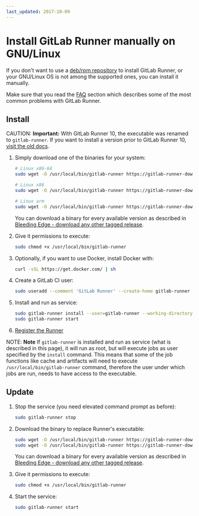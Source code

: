 ```yaml
---
last_updated: 2017-10-09
---
```


# Install GitLab Runner manually on GNU/Linux

If you don't want to use a [deb/rpm repository](linux-repository.md) to install
GitLab Runner, or your GNU/Linux OS is not among the supported ones, you can
install it manually.

Make sure that you read the [FAQ](../faq/README.md) section which describes
some of the most common problems with GitLab Runner.

## Install

CAUTION: **Important:**
With GitLab Runner 10, the executable was renamed to `gitlab-runner`. If you
want to install a version prior to GitLab Runner 10, [visit the old docs](old.md).

1. Simply download one of the binaries for your system:

    ```sh
    # Linux x86-64
    sudo wget -O /usr/local/bin/gitlab-runner https://gitlab-runner-downloads.s3.amazonaws.com/latest/binaries/gitlab-runner-linux-amd64

    # Linux x86
    sudo wget -O /usr/local/bin/gitlab-runner https://gitlab-runner-downloads.s3.amazonaws.com/latest/binaries/gitlab-runner-linux-386

    # Linux arm
    sudo wget -O /usr/local/bin/gitlab-runner https://gitlab-runner-downloads.s3.amazonaws.com/latest/binaries/gitlab-runner-linux-arm
    ```

    You can download a binary for every available version as described in
    [Bleeding Edge - download any other tagged release](bleeding-edge.md#download-any-other-tagged-release).

1. Give it permissions to execute:

    ```sh
    sudo chmod +x /usr/local/bin/gitlab-runner
    ```

1. Optionally, if you want to use Docker, install Docker with:

    ```sh
    curl -sSL https://get.docker.com/ | sh
    ```

1. Create a GitLab CI user:

    ```sh
    sudo useradd --comment 'GitLab Runner' --create-home gitlab-runner --shell /bin/bash
    ```

1. Install and run as service:

    ```sh
    sudo gitlab-runner install --user=gitlab-runner --working-directory=/home/gitlab-runner
    sudo gitlab-runner start
    ```

1. [Register the Runner](../register/index.md)

NOTE: **Note**
If `gitlab-runner` is installed and run as service (what is described
in this page), it will run as root, but will execute jobs as user specified by
the `install` command. This means that some of the job functions like cache and
artifacts will need to execute `/usr/local/bin/gitlab-runner` command,
therefore the user under which jobs are run, needs to have access to the executable.

## Update

1. Stop the service (you need elevated command prompt as before):

    ```sh
    sudo gitlab-runner stop
    ```

1. Download the binary to replace Runner's executable:

    ```sh
    sudo wget -O /usr/local/bin/gitlab-runner https://gitlab-runner-downloads.s3.amazonaws.com/latest/binaries/gitlab-runner-linux-386
    sudo wget -O /usr/local/bin/gitlab-runner https://gitlab-runner-downloads.s3.amazonaws.com/latest/binaries/gitlab-runner-linux-amd64
    ```

    You can download a binary for every available version as described in
    [Bleeding Edge - download any other tagged release](bleeding-edge.md#download-any-other-tagged-release).

1. Give it permissions to execute:

    ```sh
    sudo chmod +x /usr/local/bin/gitlab-runner
    ```

1. Start the service:

    ```sh
    sudo gitlab-runner start
    ```
